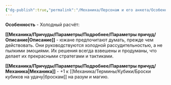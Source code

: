 ```yaml
---
{"dg-publish":true,"permalink":"/Механика/Персонаж и его анкета/Особенности расы/Холодный рассчёт/","noteIcon":"","created":"2025-09-07T13:19:24.644+03:00","updated":"2025-09-03T23:55:26.341+03:00"}
---
```


**Особенность** - Холодный расчёт:

**[[Механика/Причуды/Параметры/Подробнее/Параметры причуд/Описание\|Описание]]** - южане предпочитают думать, прежде чем действовать. Они руководствуются холодной рассудительностью, а не пылкими эмоциями. Их решения всегда взвешены и продуманы, что делает их прекрасными стратегами и тактиками.

**[[Механика/Причуды/Параметры/Подробнее/Параметры причуд/Механика\|Механика]]** - +1 к [[Механика/Термины/Кубики/Броски кубиков на удачу\|броскам]] на разум и магию.